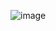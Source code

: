 ![image](https://user-images.githubusercontent.com/110728160/202978964-f3ba3e4f-c5ee-4463-89c2-1e3a0851f983.png)
